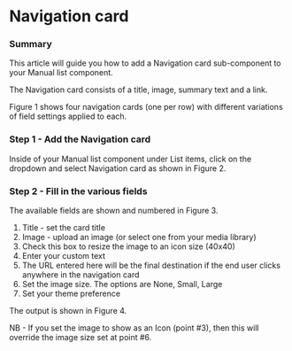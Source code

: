 # Navigation card

### Summary <a href="#navigationcardcomponent-summary" id="navigationcardcomponent-summary"></a>

This article will guide you how to add a Navigation card sub-component to your Manual list component.

The Navigation card consists of a title, image, summary text and a link.

Figure 1 shows four navigation cards (one per row) with different variations of field settings applied to each.



### Step 1 - Add the Navigation card <a href="#navigationcardcomponent-step1-addthenavigationcard" id="navigationcardcomponent-step1-addthenavigationcard"></a>

Inside of your Manual list component under List items, click on the dropdown and select Navigation card as shown in Figure 2.



### Step 2 - Fill in the various fields <a href="#navigationcardcomponent-step2-fillinthevariousfields" id="navigationcardcomponent-step2-fillinthevariousfields"></a>

The available fields are shown and numbered in Figure 3.



1. Title - set the card title
2. Image - upload an image (or select one from your media library)
3. Check this box to resize the image to an icon size (40x40)
4. Enter your custom text
5. The URL entered here will be the final destination if the end user clicks anywhere in the navigation card
6. Set the image size. The options are None, Small, Large
7. Set your theme preference

The output is shown in Figure 4.



NB - If you set the image to show as an Icon (point #3), then this will override the image size set at point #6.
